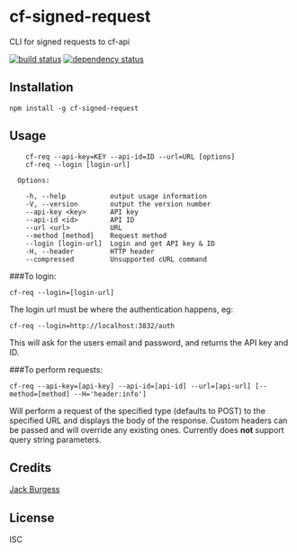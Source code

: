 # cf-signed-request

CLI for signed requests to cf-api

[![build status](https://secure.travis-ci.org/jack828/cf-signed-request.svg)](http://travis-ci.org/jack828/cf-signed-request)
[![dependency status](https://david-dm.org/jack828/cf-signed-request.svg)](https://david-dm.org/jack828/cf-signed-request)

## Installation

```
npm install -g cf-signed-request
```

## Usage

```
    cf-req --api-key=KEY --api-id=ID --url=URL [options]
    cf-req --login [login-url]

  Options:

    -h, --help           output usage information
    -V, --version        output the version number
    --api-key <key>      API key
    --api-id <id>        API ID
    --url <url>          URL
    --method [method]    Request method
    --login [login-url]  Login and get API key & ID
    -H, --header         HTTP header
    --compressed         Unsupported cURL command
```


###To login:
```
cf-req --login=[login-url]
```
The login url must be where the authentication happens, eg:
```
cf-req --login=http://localhost:3832/auth
```
This will ask for the users email and password, and returns the API key and ID.

###To perform requests:
```
cf-req --api-key=[api-key] --api-id=[api-id] --url=[api-url] [--method=[method] --H='header:info']
```
Will perform a request of the specified type (defaults to POST) to the specified URL and displays the body of the response.
Custom headers can be passed and will override any existing ones.
Currently does **not** support query string parameters.

## Credits
[Jack Burgess](https://github.com/jack828/)

## License

ISC
